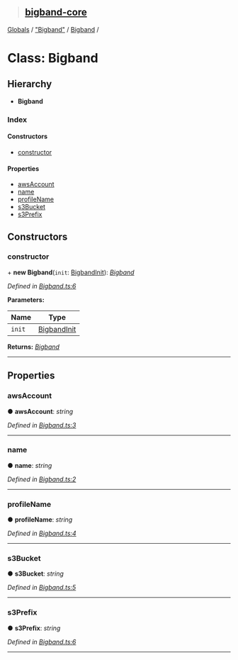 > ## [bigband-core](../README.md)

[Globals](../globals.md) / ["Bigband"](../modules/_bigband_.md) / [Bigband](_bigband_.bigband.md) /

# Class: Bigband

## Hierarchy

* **Bigband**

### Index

#### Constructors

* [constructor](_bigband_.bigband.md#constructor)

#### Properties

* [awsAccount](_bigband_.bigband.md#awsaccount)
* [name](_bigband_.bigband.md#name)
* [profileName](_bigband_.bigband.md#profilename)
* [s3Bucket](_bigband_.bigband.md#s3bucket)
* [s3Prefix](_bigband_.bigband.md#s3prefix)

## Constructors

###  constructor

\+ **new Bigband**(`init`: [BigbandInit](../interfaces/_bigband_.bigbandinit.md)): *[Bigband](_bigband_.bigband.md)*

*Defined in [Bigband.ts:6](https://github.com/imaman/bigband/blob/6553ebb/packages/core/src/Bigband.ts#L6)*

**Parameters:**

Name | Type |
------ | ------ |
`init` | [BigbandInit](../interfaces/_bigband_.bigbandinit.md) |

**Returns:** *[Bigband](_bigband_.bigband.md)*

___

## Properties

###  awsAccount

● **awsAccount**: *string*

*Defined in [Bigband.ts:3](https://github.com/imaman/bigband/blob/6553ebb/packages/core/src/Bigband.ts#L3)*

___

###  name

● **name**: *string*

*Defined in [Bigband.ts:2](https://github.com/imaman/bigband/blob/6553ebb/packages/core/src/Bigband.ts#L2)*

___

###  profileName

● **profileName**: *string*

*Defined in [Bigband.ts:4](https://github.com/imaman/bigband/blob/6553ebb/packages/core/src/Bigband.ts#L4)*

___

###  s3Bucket

● **s3Bucket**: *string*

*Defined in [Bigband.ts:5](https://github.com/imaman/bigband/blob/6553ebb/packages/core/src/Bigband.ts#L5)*

___

###  s3Prefix

● **s3Prefix**: *string*

*Defined in [Bigband.ts:6](https://github.com/imaman/bigband/blob/6553ebb/packages/core/src/Bigband.ts#L6)*

___